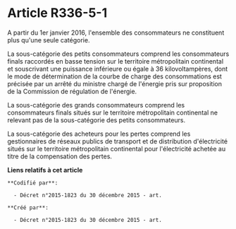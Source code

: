 # Article R336-5-1

A partir du 1er janvier 2016, l'ensemble des consommateurs ne constituent plus qu'une seule catégorie.

La sous-catégorie des petits consommateurs comprend les consommateurs finals raccordés en basse tension sur le territoire
métropolitain continental et souscrivant une puissance inférieure ou égale à 36 kilovoltampères, dont le mode de
détermination de la courbe de charge des consommations est précisée par un arrêté du ministre chargé de l'énergie pris sur
proposition de la Commission de régulation de l'énergie.

La sous-catégorie des grands consommateurs comprend les consommateurs finals situés sur le territoire métropolitain
continental ne relevant pas de la sous-catégorie des petits consommateurs.

La sous-catégorie des acheteurs pour les pertes comprend les gestionnaires de réseaux publics de transport et de distribution
d'électricité situés sur le territoire métropolitain continental pour l'électricité achetée au titre de la compensation des
pertes.

**Liens relatifs à cet article**

	**Codifié par**:

	  - Décret n°2015-1823 du 30 décembre 2015 - art.

	**Créé par**:

	  - Décret n°2015-1823 du 30 décembre 2015 - art.
